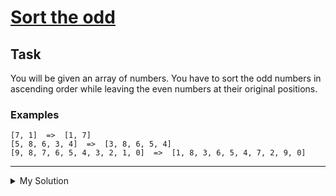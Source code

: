 # [Sort the odd](https://www.codewars.com/kata/578aa45ee9fd15ff4600090d)

## Task

You will be given an array of numbers. You have to sort the odd numbers in ascending order while leaving the even numbers at their original positions.

### Examples

```
[7, 1]  =>  [1, 7]
[5, 8, 6, 3, 4]  =>  [3, 8, 6, 5, 4]
[9, 8, 7, 6, 5, 4, 3, 2, 1, 0]  =>  [1, 8, 3, 6, 5, 4, 7, 2, 9, 0]
```

---

<details><summary>My Solution</summary>

```js
function sortArray(array) {
  const sortedOddNums = array.filter(num => num % 2 !== 0).sort((a, b) => a - b)

  let oddNumsIndex = 0

  return array.map(num => {
    if (num % 2 !== 0) {
      return sortedOddNums[oddNumsIndex++]
    }

    return num
  })
}
```

</details>
